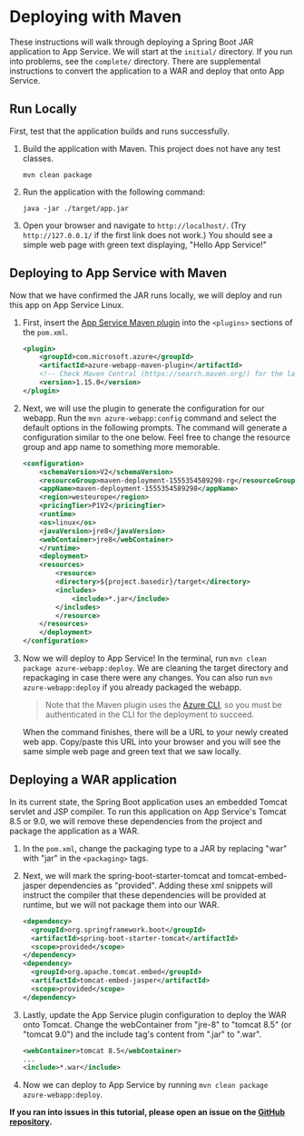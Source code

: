 # Deploying with Maven

These instructions will walk through deploying a Spring Boot JAR application to App Service. We will start at the `initial/` directory. If you run into problems, see the `complete/` directory. There are supplemental instructions to convert the application to a WAR and deploy that onto App Service.

## Run Locally

First, test that the application builds and runs successfully.

1. Build the application with Maven. This project does not have any test classes.

    ```shell
    mvn clean package
    ```

1. Run the application with the following command:

    ```shell
    java -jar ./target/app.jar
    ```

1. Open your browser and navigate to `http://localhost/`. (Try `http://127.0.0.1/` if the first link does not work.) You should see a simple web page with green text displaying, "Hello App Service!"

## Deploying to App Service with Maven

Now that we have confirmed the JAR runs locally, we will deploy and run this app on App Service Linux.

1. First, insert the [App Service Maven plugin](https://docs.microsoft.com/en-us/java/api/overview/azure/maven/azure-webapp-maven-plugin/readme?view=azure-java-stable) into the `<plugins>` sections of the `pom.xml`.

    ```xml
    <plugin>
        <groupId>com.microsoft.azure</groupId>
        <artifactId>azure-webapp-maven-plugin</artifactId>
        <!-- Check Maven Central (https://search.maven.org/) for the latest version -->
        <version>1.15.0</version>
    </plugin>
    ```

1. Next, we will use the plugin to generate the configuration for our webapp. Run the `mvn azure-webapp:config` command and select the default options in the following prompts. The command will generate a configuration similar to the one below. Feel free to change the resource group and app name to something more memorable.

    ```xml
    <configuration>
        <schemaVersion>V2</schemaVersion>
        <resourceGroup>maven-deployment-1555354589298-rg</resourceGroup>
        <appName>maven-deployment-1555354589298</appName>
        <region>westeurope</region>
        <pricingTier>P1V2</pricingTier>
        <runtime>
        <os>linux</os>
        <javaVersion>jre8</javaVersion>
        <webContainer>jre8</webContainer>
        </runtime>
        <deployment>
        <resources>
            <resource>
            <directory>${project.basedir}/target</directory>
            <includes>
                <include>*.jar</include>
            </includes>
            </resource>
        </resources>
        </deployment>
    </configuration>
    ```

1. Now we will deploy to App Service! In the terminal, run `mvn clean package azure-webapp:deploy`. We are cleaning the target directory and repackaging in case there were any changes. You can also run `mvn azure-webapp:deploy` if you already packaged the webapp.

    > Note that the Maven plugin uses the [Azure CLI](https://docs.microsoft.com/en-us/cli/azure/install-azure-cli?view=azure-cli-latest), so you must be authenticated in the CLI for the deployment to succeed.

    When the command finishes, there will be a URL to your newly created web app. Copy/paste this URL into your browser and you will see the same simple web page and green text that we saw locally.

## Deploying a WAR application

In its current state, the Spring Boot application uses an embedded Tomcat servlet and JSP compiler. To run this application on App Service's Tomcat 8.5 or 9.0, we will remove these dependencies from the project and package the application as a WAR.

1. In the `pom.xml`, change the packaging type to a JAR by replacing "war" with "jar" in the `<packaging>` tags.

1. Next, we will mark the spring-boot-starter-tomcat and tomcat-embed-jasper dependencies as "provided". Adding these xml snippets will instruct the compiler that these dependencies will be provided at runtime, but we will not package them into our WAR.

    ```xml
    <dependency>
      <groupId>org.springframework.boot</groupId>  
      <artifactId>spring-boot-starter-tomcat</artifactId>
      <scope>provided</scope>
    </dependency>  
    <dependency>
      <groupId>org.apache.tomcat.embed</groupId>  
      <artifactId>tomcat-embed-jasper</artifactId>
      <scope>provided</scope>  
    </dependency>
    ```

1. Lastly, update the App Service plugin configuration to deploy the WAR onto Tomcat. Change the webContainer from "jre-8" to "tomcat 8.5" (or "tomcat 9.0") and the include tag's content from ".jar" to ".war".

    ```xml
    <webContainer>tomcat 8.5</webContainer>
    ...
    <include>*.war</include>
    ```

1. Now we can deploy to App Service by running `mvn clean package azure-webapp:deploy`.

**If you ran into issues in this tutorial, please open an issue on the [GitHub repository](https://github.com/Azure-Samples/java-on-app-service).**

